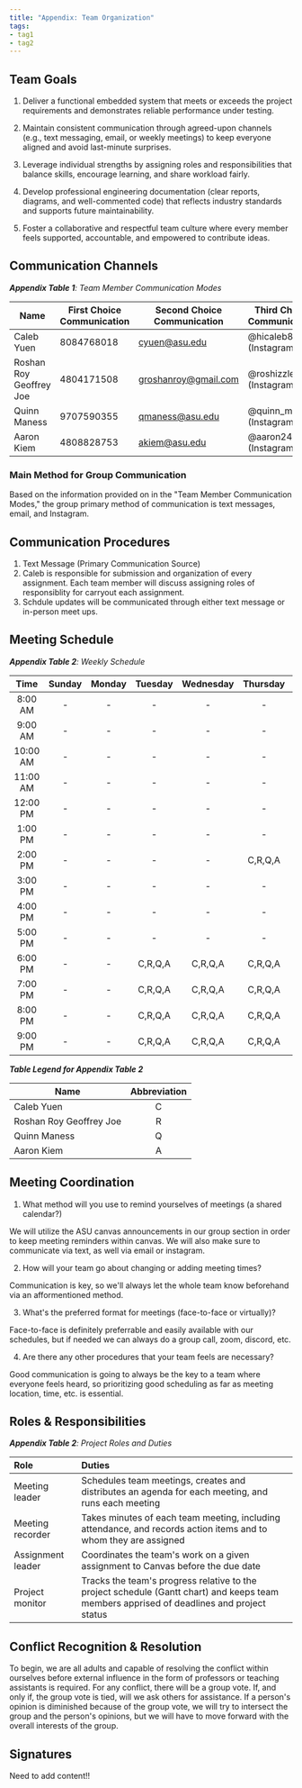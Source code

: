 ```yaml
---
title: "Appendix: Team Organization"
tags:
- tag1
- tag2
---
```


## Team Goals

1. Deliver a functional embedded system that meets or exceeds the project requirements and demonstrates reliable performance under testing.

2. Maintain consistent communication through agreed-upon channels (e.g., text  messaging, email, or weekly meetings) to keep everyone aligned and avoid last-minute surprises.

3. Leverage individual strengths by assigning roles and responsibilities that balance skills, encourage learning, and share workload fairly.

4. Develop professional engineering documentation (clear reports, diagrams, and well-commented code) that reflects industry standards and supports future maintainability.

5. Foster a collaborative and respectful team culture where every member feels supported, accountable, and empowered to contribute ideas.

## Communication Channels

_**Appendix Table 1**: Team Member Communication Modes_

|Name                 | First Choice Communication | Second Choice Communication | Third Choice Communication |
|---------------------|----------------------------|-----------------------------|----------------------------|
|Caleb Yuen           |      8084768018       |            cyuen@asu.edu            |       @hicaleb808 (Instagram)       |
|Roshan Roy Geoffrey Joe | 4804171508 | groshanroy@gmail.com | @roshizzle64 (Instagram) |
|Quinn Maness |  9707590355 | qmaness@asu.edu | @quinn_maness (Instagram) |
|Aaron Kiem |  4808828753 | akiem@asu.edu | @aaron24690 (Instagram) |

### Main Method for Group Communication

Based on the information provided on in the "Team Member Communication Modes," the group primary method of communication is text messages, email, and Instagram.
 
## Communication Procedures

1. Text Message (Primary Communication Source)
2. Caleb is responsible for submission and organization of every assignment. Each team member will discuss assigning roles of responsiblity for carryout each assignment.
3. Schdule updates will be communicated through either text message or in-person meet ups.

## Meeting Schedule

_**Appendix Table 2**: Weekly Schedule_

| Time | Sunday | Monday | Tuesday | Wednesday | Thursday | Friday | Saturday |
| :------: | :----: | :----: | :----: | :----: | :----: | :----: | :-----: |
| 8:00 AM | - | - | - | - | - | - | - |
| 9:00 AM | - | - | - | - | - | - | - |
| 10:00 AM | - | - | - | - | - | - | - |
| 11:00 AM | - | - | - | - | - | - | - |
| 12:00 PM | - | - | - | - | - | - | - |
| 1:00 PM | - | - | - | - | - | - | - |
| 2:00 PM | - | - | - | - | C,R,Q,A | - | - |
| 3:00 PM | - | - | - | - | - | - | - |
| 4:00 PM | - | - | - | - | - | - | - |
| 5:00 PM | - | - | - | - | - | - | - |
| 6:00 PM | - | - | C,R,Q,A | C,R,Q,A | C,R,Q,A | - | - |
| 7:00 PM | - | - | C,R,Q,A | C,R,Q,A | C,R,Q,A | - | - |
| 8:00 PM | - | - | C,R,Q,A | C,R,Q,A | C,R,Q,A | - | - |
| 9:00 PM | - | - | C,R,Q,A | C,R,Q,A | C,R,Q,A | - | - |

_**Table Legend for Appendix Table 2**_

| Name | Abbreviation |
| ----- | :------: |
| Caleb Yuen | C |
| Roshan Roy Geoffrey Joe | R |
| Quinn Maness | Q |
| Aaron Kiem | A |


## Meeting Coordination

1. What method will you use to remind yourselves of meetings (a shared calendar?) 

We will utilize the ASU canvas announcements in our group section in order to keep meeting reminders within canvas. We will also make sure to communicate via text, as well via email or instagram.

2. How will your team go about changing or adding meeting times?

Communication is key, so we'll always let the whole team know beforehand via an afformentioned method.

3. What's the preferred format for meetings (face-to-face or virtually)?

Face-to-face is definitely preferrable and easily available with our schedules, but if needed we can always do a group call, zoom, discord, etc.

4. Are there any other procedures that your team feels are necessary?

Good communication is going to always be the key to a team where everyone feels heard, so prioritizing good scheduling as far as meeting location, time, etc. is essential.


## Roles & Responsibilities

_**Appendix Table 2**: Project Roles and Duties_

| **Role**          | **Duties**                                                                                                                                |
| :---------------- | :---------------------------------------------------------------------------------------------------------------------------------------- |
| Meeting leader    | Schedules team meetings, creates and distributes an agenda for each meeting, and runs each meeting                                        |
| Meeting recorder  | Takes minutes of each team meeting, including attendance, and records action items and to whom they are assigned                          |
| Assignment leader | Coordinates the team's work on a given assignment to Canvas before the due date                                                           |
| Project monitor   | Tracks the team's progress relative to the project schedule (Gantt chart) and keeps team members apprised of deadlines and project status |

## Conflict Recognition & Resolution

To begin, we are all adults and capable of resolving the conflict within ourselves before external influence in the form of professors or teaching assistants is required. For any conflict, there will be a group vote. If, and only if, the group vote is tied, will we ask others for assistance. If a person's opinion is diminished because of the group vote, we will try to intersect the group and the person's opinions, but we will have to move forward with the overall interests of the group.


## Signatures

Need to add content!!

